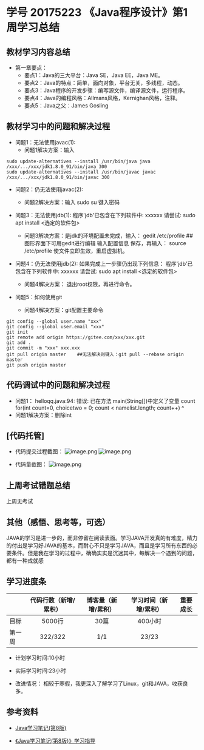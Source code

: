 # 学号 20175223 《Java程序设计》第1周学习总结

## 教材学习内容总结
- 第一章要点：
    - 要点1：Java的三大平台：Java SE，Java EE，Java ME。
    - 要点2：Java的特点：简单，面向对象，平台无关，多线程，动态。
    - 要点3：Java程序的开发步骤：编写源文件，编译源文件，运行程序。
    - 要点4：Java的编程风格：Allmans风格，Kernighan风格，注释。
    - 要点5：Java之父：James Gosling

## 教材学习中的问题和解决过程

- 问题1：无法使用javac(1):
    - 问题1解决方案：输入

```
sudo update-alternatives --install /usr/bin/java java /xxx/.../xxx/jdk1.8.0_91/bin/java 300
sudo update-alternatives --install /usr/bin/javac javac /xxx/.../xxx/jdk1.8.0_91/bin/javac 300
```

- 问题2：仍无法使用javac(2):
    - 问题2解决方案：输入
    sudo su<Enter>
    键入密码

- 问题3：无法使用jdb(1):
    程序'jdb'已包含在下列软件中:
    xxxxxx
    请尝试: sudo apt install <选定的软件包>
    - 问题3解决方案：是jdk的环境配置未完成，输入：
    gedit /etc/profile ##图形界面下可用gedit进行编辑
    输入配置信息
    保存，再输入：
    source /etc/profile
    使文件立即生效，重启虚拟机。

- 问题4：仍无法使用jdb(2):
    如果完成上一步骤仍出现下列信息：
    程序'jdb'已包含在下列软件中:
    xxxxxx
    请尝试: sudo apt install <选定的软件包> 
    - 问题4解决方案：
    退出root权限，再进行命令。

- 问题5：如何使用git
    - 问题4解决方案：git配置主要命令

```
git config --global user.name "xxx"
git config --global user.email "xxx"
git init 
git remote add origin https://gitee.com/xxx/xxx.git
git add .
git commit -m "xxx" xxx.xxx
git pull origin master    ##无法解决则键入：git pull --rebase origin master
git push origin master
```


## 代码调试中的问题和解决过程


- 问题1：
    helloqq.java:94: 错误: 已在方法 main(String[])中定义了变量 count
			for(int count=0, choicetwo = 0; count < namelist.length; count++)
			        ^
- 问题1解决方案：删除int


## [代码托管]
- 代码提交过程截图：
![image.png](https://images.gitee.com/uploads/images/2019/0303/212145_2618d163_4815672.png)
![image.png](https://images.gitee.com/uploads/images/2019/0303/212220_adcb7a28_4815672.png)

- 代码量截图：
![image.png](https://images.gitee.com/uploads/images/2019/0303/202733_fdb969ff_4815672.png)


## 上周考试错题总结
上周无考试

    
## 其他（感悟、思考等，可选）
JAVA的学习是进一步的，而非停留在阅读表面。学习JAVA开发真的有难度，精力的付出是学习好JAVA的基本，而耐心不只是学习JAVA，而且是学习所有东西的必要条件。但是我在学习的过程中，确确实实是沉迷其中，每解决一个遇到的问题，都有一种成就感


## 学习进度条

|            | 代码行数（新增/累积）| 博客量（新增/累积）|学习时间（新增/累积）|重要成长|
| --------   | :----------------:|:----------------:|:---------------:  |:-----:|
| 目标        | 5000行            |   30篇           | 400小时            |       |
| 第一周      | 322/322           |   1/1            | 23/23             |       |



- 计划学习时间:10小时

- 实际学习时间:23小时

- 改进情况：
相较于寒假，我更深入了解学习了Linux，git和JAVA，收获良多。


## 参考资料

-  [Java学习笔记(第8版)](http://book.douban.com/subject/26371167/) 

-  [《Java学习笔记(第8版)》学习指导](http://www.cnblogs.com/rocedu/p/5182332.html)